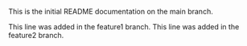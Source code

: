 This is the initial README documentation on the main branch.

This line was added in the feature1 branch.
This line was added in the feature2 branch.